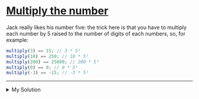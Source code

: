 # [Multiply the number](https://www.codewars.com/kata/5708f682c69b48047b000e07)

Jack really likes his number five: the trick here is that you have to multiply each number by 5 raised to the number of
digits of each numbers, so, for example:

```js
multiply(3) == 15; // 3 * 5¹
multiply(10) == 250; // 10 * 5²
multiply(200) == 25000; // 200 * 5³
multiply(0) == 0; // 0 * 5¹
multiply(-3) == -15; // -3 * 5¹
```

---

<details><summary>My Solution</summary>

```js
function multiply(number) {
  return number * 5 ** Math.abs(number).toString().length;
}
```

</details>
